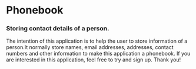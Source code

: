 # Phonebook
<h3>Storing contact details of a person.</h3>
<p>The intention of this application is to help the user to store information of a person.It normally store names, email addresses, addresses, contact numbers and other information to make this application a phonebook. If you are interested in this application, feel free to try and sign up. Thank you!</p>
